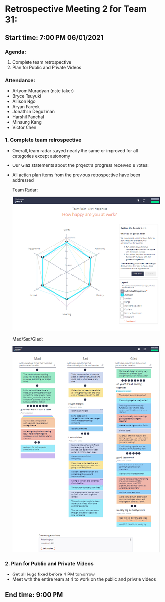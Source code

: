 #  Retrospective Meeting 2 for Team 31:
## Start time: 7:00 PM 06/01/2021

### Agenda: 
1. Complete team retrospective
2. Plan for Public and Private Videos
  
### Attendance: 
- Artyom Muradyan (note taker)
- Bryce Tsuyuki
- Allison Ngo
- Aryan Pareek 
- Jonathan Deguzman 
- Harshil Panchal 
- Minsung Kang
- Victor Chen

### 1. Complete team retrospective
- Overall, team radar stayed nearly the same or improved for all categories except autonomy
- Our Glad statements about the project's progress received 8 votes!
- All action plan items from the previous retrospective have been addressed

  Team Radar:

  ![Our Team Radar](/admin/retrospective/team_radar_3.png)

  Mad/Sad/Glad:
  
  ![Mad/Sad/Glad](/admin/retrospective/mad_sad_glad_3.png)

### 2. Plan for Public and Private Videos
- Get all bugs fixed before 4 PM tomorrow
- Meet with the entire team at 4 to work on the public and private videos

## End time: 9:00 PM
